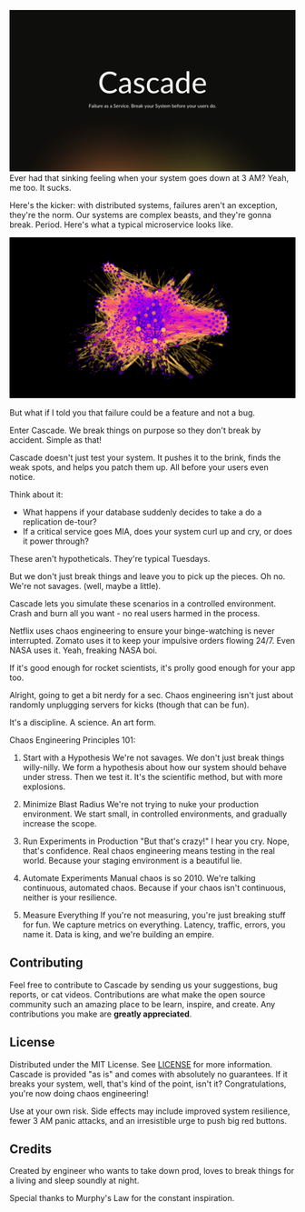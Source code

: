 ![Cascade](media/banner.png)
Ever had that sinking feeling when your system goes down at 3 AM? Yeah, me too. It sucks.

Here's the kicker: with distributed systems, failures aren't an exception, they're the norm. Our systems are complex beasts, and they're gonna break. Period. Here's what a typical microservice looks like.

![alt text](media/microservice.png)

But what if I told you that failure could be a feature and not a bug.

Enter Cascade. We break things on purpose so they don't break by accident. Simple as that!

Cascade doesn't just test your system. It pushes it to the brink, finds the weak spots, and helps you patch them up. All before your users even notice.

Think about it:
- What happens if your database suddenly decides to take a do a replication de-tour?
- If a critical service goes MIA, does your system curl up and cry, or does it power through?

These aren't hypotheticals. They're typical Tuesdays.

But we don't just break things and leave you to pick up the pieces. Oh no. We're not savages. (well, maybe a little).

Cascade lets you simulate these scenarios in a controlled environment. Crash and burn all you want - no real users harmed in the process.

Netflix uses chaos engineering to ensure your binge-watching is never interrupted.
Zomato uses it to keep your impulsive orders flowing 24/7.
Even NASA uses it. Yeah, freaking NASA boi.

If it's good enough for rocket scientists, it's prolly good enough for your app too.

Alright, going to get a bit nerdy for a sec. Chaos engineering isn't just about randomly unplugging servers for kicks (though that can be fun).

It's a discipline. A science. An art form.

Chaos Engineering Principles 101:

1. Start with a Hypothesis
   We're not savages. We don't just break things willy-nilly. We form a hypothesis about how our system should behave under stress. Then we test it. It's the scientific method, but with more explosions.

2. Minimize Blast Radius
   We're not trying to nuke your production environment. We start small, in controlled environments, and gradually increase the scope.

3. Run Experiments in Production
   "But that's crazy!" I hear you cry. Nope, that's confidence. Real chaos engineering means testing in the real world. Because your staging environment is a beautiful lie.

4. Automate Experiments
   Manual chaos is so 2010. We're talking continuous, automated chaos. Because if your chaos isn't continuous, neither is your resilience.

5. Measure Everything
   If you're not measuring, you're just breaking stuff for fun. We capture metrics on everything. Latency, traffic, errors, you name it. Data is king, and we're building an empire.

## Contributing

Feel free to contribute to Cascade by sending us your suggestions, bug
reports, or cat videos. Contributions are what make the open source community
such an amazing place to be learn, inspire, and create. Any contributions you
make are **greatly appreciated**.

## License

Distributed under the MIT License. See [LICENSE](LICENSE) for more information.
Cascade is provided "as is" and comes with absolutely no guarantees.
If it breaks your system, well, that's kind of the point, isn't it? Congratulations, you're now doing chaos engineering!

Use at your own risk. Side effects may include improved system resilience, fewer 3 AM panic attacks, and an irresistible urge to push big red buttons.

## Credits

Created by engineer who wants to take down prod, loves to break things for a living and sleep soundly at night.

Special thanks to Murphy's Law for the constant inspiration.
